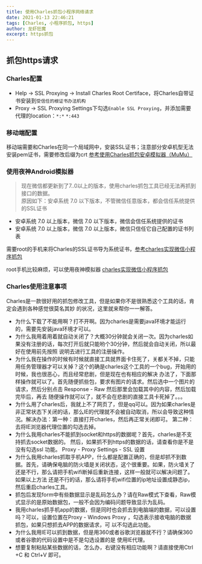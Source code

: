 ```yaml
---
title: 使用Charles抓包小程序网络请求
date: 2021-01-13 22:46:21
tags: [Charles, 小程序抓包, https]
author: 龙虾狂魔
excerpt: https抓包
---
```


## 抓包https请求

### Charles配置

- Help -> SSL Proxying -> Install Charles Root Certiface，将Charles自带证书安装到`受信任的根证书办法机构`
- Proxy -> SSL Proxying Settings下勾选`Enable SSL Proxying`，并添加需要代理的location：`*:*` `*:443`

### 移动端配置

移动端需要和Charles在同一个局域网中，安装SSL证书；注意部分安卓机型无法安装pem证书，需要修改后缀为crt [参考使用Charles抓包安卓模拟器（MuMu）](https://www.jianshu.com/p/1d0360e50a01)

### 使用夜神Android模拟器

> 现在微信都更新到了7..0以上的版本，使用charles抓包工具已经无法再抓到接口的数据。  
> 原因如下：安卓系统 7.0 以下版本，不管微信任意版本，都会信任系统提供的SSL证书
- 安卓系统 7.0 以上版本，微信 7.0 以下版本，微信会信任系统提供的证书
- 安卓系统 7.0 以上版本，微信 7.0 以上版本，微信只信任它自己配置的证书列表

需要root的手机来将Charles的SSL证书导为系统证书，[参考charles实现微信小程序抓包](https://www.52pojie.cn/thread-1145984-1-1.html)

root手机比较麻烦，可以使用夜神模拟器 [charles实现微信小程序抓包](https://www.52pojie.cn/thread-1145984-1-1.html)

### Charles使用注意事项

Charles是一款很好用的抓包修改工具，但是如果你不是很熟悉这个工具的话，肯定会遇到各种感觉很莫名其妙 的状况，这里就来帮你一一解答。
- 为什么下载了不能用啊？打不开啊。因为charles是需要java环境才能运行的，需要先安装java环境才可以。  
- 为什么我用着用着就自动关闭了？大概30分钟就会关闭一次。因为charles如果没有注册的话，每次打开后就只能哟个30分钟，然后就会自动关闭，所以最好在使用前先按照 说明去进行工具的注册操作。  
- 为什么我在操作的时候有时候就直接工具就界面卡住死了，关都关不掉，只能用任务管理器才可以关掉？这个的确是charles这个工具的一个bug，开始用的时候，我也很恶心，而且经常悲剧，但是现在也有相应的解决 办法了，下面那样操作就可以了。首先随便抓些包，要求有图片的请求。然后选中一个图片的请求，然后分别点击 Response - Raw 然后那里会加载其中的内容，然后加载完毕后，再去 随便操作就可以了，就不会在悲剧的直接工具卡死掉了。。。  
- 为什么用了charles后，我就上不了网页了，但是qq可以。因为如果charles是非正常状态下关闭的话，那么IE的代理就不会被自动取消，所以会导致这种情况。解决办法：第一种：直接打开charles，然后再正常关闭即可。 第二种：去将IE浏览器代理位置的勾选去掉。  
- 为什么我用charles不能抓到socket和https的数据呢？首先，charles是不支持抓去socket数据的。 然后，如果抓不到https的数据的话，请查看你是不是没有勾选ssl 功能。 Proxy - Proxy Settings - SSL 设置  
- 为什么我用charles抓取手机APP，什么都是配置正确的，但是却抓不到数据。首先，请确保电脑的防火墙是关闭状态，这个很重要。如果，防火墙关了还是不行，那么请把手机wifi断掉后重新连接，这样一般就可以解决问题了。 如果以上方法 还是不行的话，那么请将手机wifi位置的ip地址设置成静态ip，然后重启charles工具。  
- 抓包后发现form中有些数据显示是乱码怎么办？请在Raw模式下查看，Raw模式显示的是原始数据包，一般不会因为编码问题导致显示为乱码。  
- 我用charles抓手机app的数据，但是同时也会抓去到电脑端的数据，可以设置吗？可以，设置位置在Proxy - Windows Proxy ，勾选表示接收电脑的数据抓包，如果只想抓去APP的数据请求，可 以不勾选此功能。  
- 为什么我用IE可以抓到数据，但是用360或者谷歌浏览器就不行？请确保360或者谷歌的代码设置中是不是勾选设置的是 使用IE代理。  
- 想要复制粘贴某些数据的话，怎么办，右键没有相应功能啊？请直接使用Ctrl +C 和 Ctrl+V 即可。  